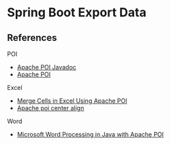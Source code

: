 # Spring Boot Export Data

## References

POI 

- [Apache POI Javadoc](https://poi.apache.org/apidocs/dev/index.html?org/apache/poi/xwpf/usermodel/XWPFParagraph.html)
- [Apache POI](https://poi.apache.org/components/document/quick-guide-xwpf.html)

Excel

- [Merge Cells in Excel Using Apache POI](https://www.baeldung.com/java-apache-poi-merge-cells)
- [Apache poi center align](https://stackoverflow.com/questions/38355440/apache-poi-center-align)

Word

- [Microsoft Word Processing in Java with Apache POI](https://www.baeldung.com/java-microsoft-word-with-apache-poi)

